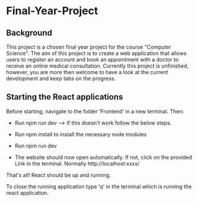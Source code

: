# Final-Year-Project

Background
----------
This project is a chosen final year project for the course "Computer Science".
The aim of this project is to create a web application that allows users to register an account and book an appointment with a doctor to receive an online medical consultation. Currently this project is unfinished, however, you are more then welcome to have a look at the current development and keep tabs on the progress.

Starting the React applications
----------
Before starting, navigate to the folder 'Frontend' in a new terminal. Then:

- Run npm run dev --> If this doesn't work follow the below steps.

- Run npm install to install the necessary node modules
- Run npm run dev

- The website should now open automatically. If not, click on the provided Link in the terminal. Normally http://localhost:xxxx/

That's all! React should be up and running.

To close the running application type 'q' in the terminal which is running the react application.